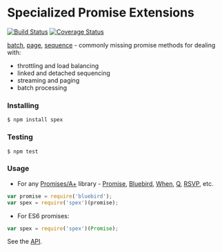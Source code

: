 # Specialized Promise Extensions

[![Build Status](https://travis-ci.org/vitaly-t/spex.svg?branch=master)](https://travis-ci.org/vitaly-t/spex)
[![Coverage Status](https://coveralls.io/repos/vitaly-t/spex/badge.svg?branch=master)](https://coveralls.io/r/vitaly-t/spex?branch=master)

[batch], [page], [sequence] - commonly missing promise methods for dealing with:
* throttling and load balancing
* linked and detached sequencing
* streaming and paging
* batch processing

### Installing
```
$ npm install spex
```

### Testing
```
$ npm test
```

### Usage
* For any [Promises/A+] library - [Promise], [Bluebird], [When], [Q], [RSVP], etc.
```javascript
var promise = require('bluebird');
var spex = require('spex')(promise);
```
* For ES6 promises:
```javascript
var spex = require('spex')(Promise);
```
See the [API].

[API]:docs/index.md
[batch]:docs/batch.md
[page]:docs/page.md
[sequence]:docs/sequence.md
[Promises/A+]:https://promisesaplus.com/
[Promise]:https://github.com/then/promise
[Bluebird]:https://github.com/petkaantonov/bluebird
[When]:https://github.com/cujojs/when
[Q]:https://github.com/kriskowal/q
[RSVP]:https://github.com/tildeio/rsvp.js
